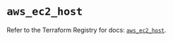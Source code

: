 # `aws_ec2_host`

Refer to the Terraform Registry for docs: [`aws_ec2_host`](https://registry.terraform.io/providers/hashicorp/aws/6.12.0/docs/resources/ec2_host).
